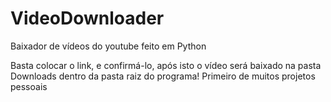 # VideoDownloader

Baixador de vídeos do youtube feito em Python

Basta colocar o link, e confirmá-lo, após isto o vídeo será baixado na pasta Downloads dentro da pasta raiz do programa!
Primeiro de muitos projetos pessoais
